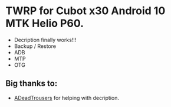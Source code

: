TWRP for Cubot x30 Android 10 MTK Helio P60.
================================================
- Decription finally works!!!
- Backup / Restore
- ADB
- MTP
- OTG
## Big thanks to:
- [ADeadTrousers](https://github.com/ADeadTrousers) for helping with decription.
